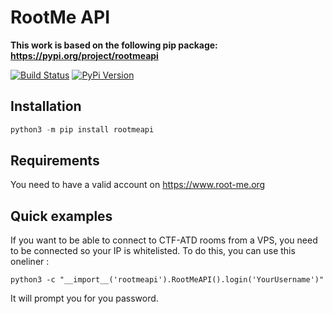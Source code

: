 # RootMe API

**This work is based on the following pip package: https://pypi.org/project/rootmeapi**

[![Build Status](https://api.travis-ci.org/RemiGascou/rootmeapi.svg?branch=main)](https://api.travis-ci.org/RemiGascou/rootmeapi.svg?branch=main)
[![PyPi Version](https://d25lcipzij17d.cloudfront.net/badge.svg?id=py&type=6&v=1.1&x2=0)](https://pypi.org/project/rootmeapi/)

## Installation

```python
python3 -m pip install rootmeapi
```

## Requirements

You need to have a valid account on https://www.root-me.org

## Quick examples

If you want to be able to connect to CTF-ATD rooms from a VPS, you need to be connected so your IP is whitelisted. To do this, you can use this oneliner :

```
python3 -c "__import__('rootmeapi').RootMeAPI().login('YourUsername')"
```

It will prompt you for you password.
